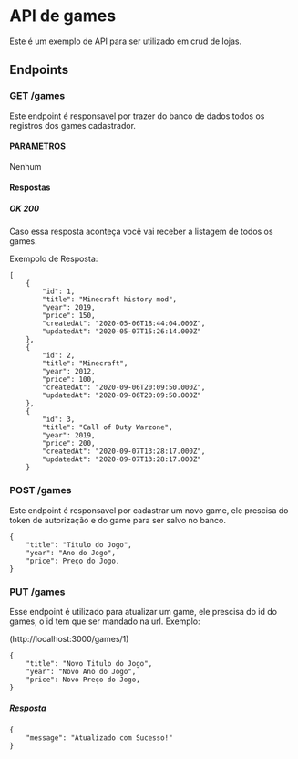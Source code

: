 # API de games

Este é um exemplo de API para ser utilizado em crud de lojas.

## Endpoints


### GET /games
Este endpoint é responsavel por trazer do banco de dados todos os registros dos games cadastrador.
#### PARAMETROS
Nenhum
#### Respostas
##### OK 200
Caso essa resposta aconteça você vai receber a listagem de todos os games.

Exempolo de Resposta:
```
[
    {
        "id": 1,
        "title": "Minecraft history mod",
        "year": 2019,
        "price": 150,
        "createdAt": "2020-05-06T18:44:04.000Z",
        "updatedAt": "2020-05-07T15:26:14.000Z"
    },
    {
        "id": 2,
        "title": "Minecraft",
        "year": 2012,
        "price": 100,
        "createdAt": "2020-09-06T20:09:50.000Z",
        "updatedAt": "2020-09-06T20:09:50.000Z"
    },
    {
        "id": 3,
        "title": "Call of Duty Warzone",
        "year": 2019,
        "price": 200,
        "createdAt": "2020-09-07T13:28:17.000Z",
        "updatedAt": "2020-09-07T13:28:17.000Z"
    }

```


### POST  /games
Este endpoint é responsavel por cadastrar um novo game, ele prescisa do token de autorização e do game para ser salvo no banco.

```
{
    "title": "Titulo do Jogo",
    "year": "Ano do Jogo",
    "price": Preço do Jogo,
}
```

### PUT /games
Esse endpoint é utilizado para atualizar um game, ele prescisa do id do games, o id tem que ser mandado na url.
Exemplo:

(http://localhost:3000/games/1)


```
{
    "title": "Novo Titulo do Jogo",
    "year": "Novo Ano do Jogo",
    "price": Novo Preço do Jogo,
}
```

##### Resposta
```
{
    "message": "Atualizado com Sucesso!"
}
```
